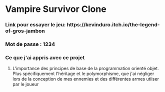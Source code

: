 # Vampire Survivor Clone
<h3>Link pour essayer le jeu: https://kevinduro.itch.io/the-legend-of-gros-jambon </h3>
<h3>Mot de passe : 1234 </h3>

<h3>Ce que j'ai appris avec ce projet</h3>
<ol>
  <li>L'importance des principes de base de la programmation orienté objet. Plus spécifiquement l'héritage et le polymorphisme, que j'ai négliger lors de la conception de mes ennemies et des différentes armes utiiser par le joueur </li>
</ol>
